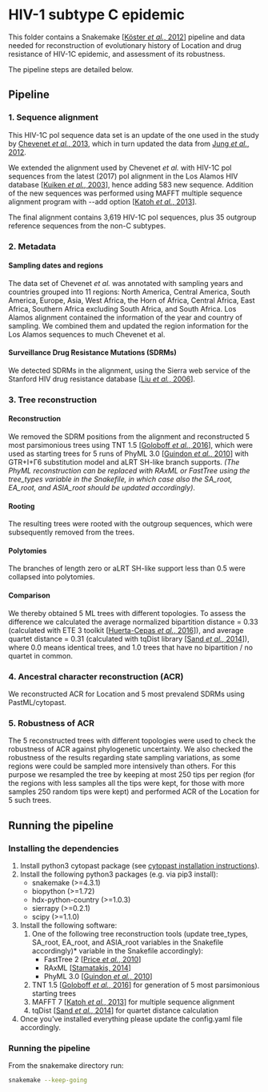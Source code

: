 # HIV-1 subtype C epidemic

This folder contains a Snakemake [[Köster *et al.*, 2012](https://doi.org/10.1093/bioinformatics/bts480)] pipeline and data 
needed for reconstruction of evolutionary history of Location and drug resistance of HIV-1C epidemic, and assessment of its robustness.

The pipeline steps are detailed below.

## Pipeline

### 1. Sequence alignment
This HIV-1C pol sequence data set is an update of the one used in the study by [Chevenet *et al.*, 2013](https://doi.org/10.1093/bioinformatics/btt010), 
which in turn updated the data from [Jung *et al.*, 2012](https://doi.org/10.1371/journal.pone.0033579).

We extended the alignment used by Chevenet *et al.* with HIV-1C pol sequences from the latest (2017) pol alignment in the Los Alamos HIV database [[Kuiken *et al.*, 2003](https://www.ncbi.nlm.nih.gov/pmc/articles/PMC2613779/)], 
hence adding 583 new sequence. Addition of the new sequences was performed using MAFFT multiple sequence alignment program with --add option [[Katoh *et al.*, 2013](http://doi.org/10.1093/molbev/mst010)]. 

The final alignment contains 3,619 HIV-1C pol sequences, plus 35 outgroup reference sequences from the non-C subtypes. 

### 2. Metadata
#### Sampling dates and regions
The data set of Chevenet *et al.* was annotated with sampling years 
and countries grouped into 11 regions: North America, Central America, South America, Europe, Asia, West Africa, 
the Horn of Africa, Central Africa, East Africa, Southern Africa excluding South Africa, and South Africa. 
Los Alamos alignment contained the information of the year and country of sampling. We combined them and updated the region information for the Los Alamos sequences to much Chevenet et al.
#### Surveillance Drug Resistance Mutations (SDRMs)
We detected SDRMs in the alignment, using the Sierra web service of the Stanford HIV drug resistance database [[Liu *et al.*, 2006](http://doi.org/10.1086/503914)]. 


### 3. Tree reconstruction

#### Reconstruction
We removed the SDRM positions from the alignment and reconstructed 5 most parsimonious trees using TNT 1.5 [[Goloboff *et al.*, 2016](https://doi.org/10.1111/cla.12160)], 
which were used as starting trees for 5 runs of PhyML 3.0 [[Guindon *et al.*, 2010](https://doi.org/10.1093/sysbio/syq010)] with GTR+I+Γ6 substitution model and aLRT SH-like branch supports. 
*(The PhyML reconstruction can be replaced with RAxML or FastTree using the tree_types variable in the Snakefile, 
in which case also the SA_root, EA_root, and ASIA_root should be updated accordingly)*.

#### Rooting
The resulting trees were rooted with the outgroup sequences, which were subsequently removed from the trees. 

#### Polytomies
The branches of length zero or aLRT SH-like support less than 0.5 were collapsed into polytomies. 

#### Comparison
We thereby obtained 5 ML trees with different topologies. 
To assess the difference we calculated the average normalized bipartition distance = 0.33 (calculated with ETE 3 toolkit [[Huerta-Cepas *et al.*, 2016](http://doi.org/10.1093/molbev/msw046)]), 
and average quartet distance = 0.31 (calculated with tqDist library [[Sand *et al.*, 2014](http://doi.org/10.1093/bioinformatics/btu157)]), 
where 0.0 means identical trees, and 1.0 trees that have no bipartition / no quartet in common. 

### 4. Ancestral character reconstruction (ACR)
We reconstructed ACR for Location and 5 most prevalend SDRMs using PastML/cytopast.

### 5. Robustness of ACR

The 5 reconstructed trees with different topologies were used to check the robustness of ACR against phylogenetic uncertainty.
We also checked the robustness of the results regarding state sampling variations, 
as some regions were could be sampled more intensively than others. 
For this purpose we resampled the tree by keeping at most 250 tips per region 
(for the regions with less samples all the tips were kept, for those with more samples 250 random tips were kept) 
and performed ACR of the Location for 5 such trees.

## Running the pipeline

### Installing the dependencies
1. Install python3 cytopast package (see [cytopast installation instructions](https://github.com/evolbioinfo/cytopast)).
2. Install the following python3 packages (e.g. via pip3 install):
    * snakemake (>=4.3.1)
    * biopython (>=1.72)
    * hdx-python-country (>=1.0.3)
    * sierrapy (>=0.2.1)
    * scipy (>=1.1.0)
3. Install the following software:
    1. One of the following tree reconstruction tools (update tree_types, SA_root, EA_root, and ASIA_root variables in the Snakefile accordingly)* variable in the Snakefile accordingly):
        * FastTree 2 [[Price *et al.*, 2010](https://doi.org/10.1371/journal.pone.0009490)]
        * RAxML [[Stamatakis, 2014](https://doi.org/10.1093/bioinformatics/btu033)]
        * PhyML 3.0 [[Guindon *et al.*, 2010](https://doi.org/10.1093/sysbio/syq010)]
    2. TNT 1.5 [[Goloboff *et al.*, 2016](https://doi.org/10.1111/cla.12160)] for generation of 5 most parsimonious starting trees
    3. MAFFT 7 [[Katoh *et al.*, 2013](http://doi.org/10.1093/molbev/mst010)] for multiple sequence alignment
    4. tqDist [[Sand *et al.*, 2014](http://doi.org/10.1093/bioinformatics/btu157)] for quartet distance calculation
4. Once you've installed everything please update the config.yaml file accordingly.

### Running the pipeline
From the snakemake directory run:
```bash
snakemake --keep-going
```


